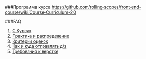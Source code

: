 ###Программа курса
https://github.com/rolling-scopes/front-end-course/wiki/Course-Curriculum-2.0 

###FAQ 
1. [О Курсах](https://github.com/rolling-scopes/front-end-course/wiki/About-Rolling-School)
2. [Практика и распределение](https://github.com/rolling-scopes/front-end-course/wiki/%D0%9F%D1%80%D0%B0%D0%BA%D1%82%D0%B8%D0%BA%D0%B0-%D0%B8-%D1%80%D0%B0%D1%81%D0%BF%D1%80%D0%B5%D0%B4%D0%B5%D0%BB%D0%B5%D0%BD%D0%B8%D0%B5)
3. [Критерии оценок](https://github.com/rolling-scopes/front-end-course/wiki/%D0%9A%D1%80%D0%B8%D1%82%D0%B5%D1%80%D0%B8%D0%B8-%D0%BE%D1%86%D0%B5%D0%BD%D0%BE%D0%BA)
4. [Как и куда отправлять д/з](https://gist.github.com/R1ZZU/ff1b5a3b045fc8ce945a)
5. [Требования к верстке](http://habrahabr.ru/company/htmlacademy/blog/254171/)

